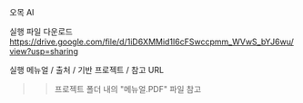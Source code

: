 오목 AI  
  
실행 파일 다운로드  
https://drive.google.com/file/d/1iD6XMMid1I6cFSwccpmm_WVwS_bYJ6wu/view?usp=sharing

실행 메뉴얼 / 출처 / 기반 프로젝트 / 참고 URL  
  >> 프로젝트 폴더 내의 "메뉴얼.PDF" 파일 참고 


